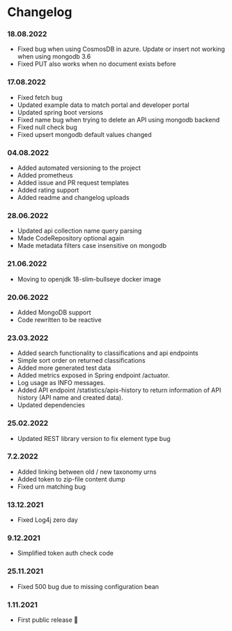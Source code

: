 Changelog
===

### 18.08.2022
- Fixed bug when using CosmosDB in azure. Update or insert not working when using mongodb 3.6
- Fixed PUT also works when no document exists before

### 17.08.2022
- Fixed fetch bug
- Updated example data to match portal and developer portal
- Updated spring boot versions
- Fixed name bug when trying to delete an API using mongodb backend
- Fixed null check bug
- Fixed upsert mongodb default values changed

### 04.08.2022
- Added automated versioning to the project
- Added prometheus
- Added issue and PR request templates
- Added rating support
- Added readme and changelog uploads

### 28.06.2022
- Updated api collection name query parsing
- Made CodeRepository optional again
- Made metadata filters case insensitive on mongodb

### 21.06.2022
- Moving to openjdk 18-slim-bullseye docker image

### 20.06.2022
- Added MongoDB support
- Code rewritten to be reactive

### 23.03.2022
- Added search functionality to classifications and api endpoints
- Simple sort order on returned classifications
- Added more generated test data
- Added metrics exposed in Spring endpoint /actuator. 
- Log usage as INFO messages. 
- Added API endpoint /statistics/apis-history to return information of API history (API name and created data).
- Updated dependencies

### 25.02.2022
- Updated REST library version to fix element type bug

### 7.2.2022
- Added linking between old / new taxonomy urns
- Added token to zip-file content dump
- Fixed urn matching bug

### 13.12.2021
- Fixed Log4j zero day

### 9.12.2021
- Simplified token auth check code

### 25.11.2021
- Fixed 500 bug due to missing configuration bean

### 1.11.2021
- First public release 🎉